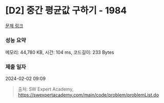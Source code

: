 # [D2] 중간 평균값 구하기 - 1984 

[문제 링크](https://swexpertacademy.com/main/code/problem/problemDetail.do?contestProbId=AV5Pw_-KAdcDFAUq) 

### 성능 요약

메모리: 44,780 KB, 시간: 104 ms, 코드길이: 233 Bytes

### 제출 일자

2024-02-02 09:09



> 출처: SW Expert Academy, https://swexpertacademy.com/main/code/problem/problemList.do